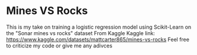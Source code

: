 # Mines VS Rocks

This is my take on training a logistic regression model using Scikit-Learn on the "Sonar mines vs rocks" dataset From Kaggle
Kaggle link: https://www.kaggle.com/datasets/mattcarter865/mines-vs-rocks
Feel free to criticize my code or give me any adivces
